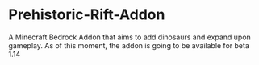 # Prehistoric-Rift-Addon
A Minecraft Bedrock Addon that aims to add dinosaurs and expand upon gameplay. As of this moment, the addon is going to be available for beta 1.14
